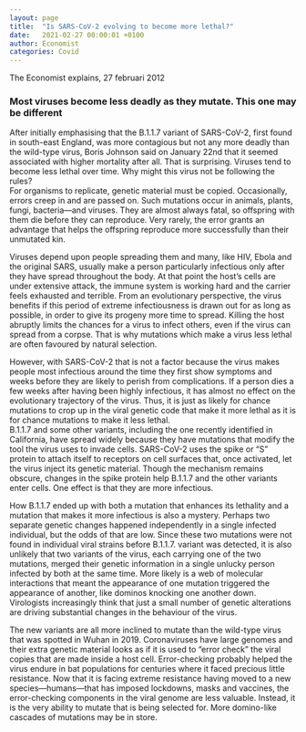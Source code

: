 ```yaml
---
layout: page
title:  "Is SARS-CoV-2 evolving to become more lethal?"
date:   2021-02-27 00:00:01 +0100
author: Economist
categories: Covid
---
```

The Economist explains, 27 februari 2012  

### Most viruses become less deadly as they mutate. This one may be different  

After initially emphasising that the B.1.1.7 variant of SARS-CoV-2, first found in south-east England, was more contagious but not any more deadly than the wild-type virus, Boris Johnson said on January 22nd that it seemed associated with higher mortality after all. That is surprising. Viruses tend to become less lethal over time. Why might this virus not be following the rules?  
For organisms to replicate, genetic material must be copied. Occasionally, errors creep in and are passed on. Such mutations occur in animals, plants, fungi, bacteria—and viruses. They are almost always fatal, so offspring with them die before they can reproduce. Very rarely, the error grants an advantage that helps the offspring reproduce more successfully than their unmutated kin.  
  
Viruses depend upon people spreading them and many, like HIV, Ebola and the original SARS, usually make a person particularly infectious only after they have spread throughout the body. At that point the host’s cells are under extensive attack, the immune system is working hard and the carrier feels exhausted and terrible. From an evolutionary perspective, the virus benefits if this period of extreme infectiousness is drawn out for as long as possible, in order to give its progeny more time to spread. Killing the host abruptly limits the chances for a virus to infect others, even if the virus can spread from a corpse. That is why mutations which make a virus less lethal are often favoured by natural selection.  
  
However, with SARS-CoV-2 that is not a factor because the virus makes people most infectious around the time they first show symptoms and weeks before they are likely to perish from complications. If a person dies a few weeks after having been highly infectious, it has almost no effect  on the evolutionary trajectory of the virus. Thus, it is just as likely for chance mutations to crop up in the viral genetic code that make it more lethal as it is for chance mutations to make it less lethal.  
B.1.1.7 and some other variants, including the one recently identified in California, have spread widely because they have mutations that modify the tool the virus uses to invade cells. SARS-CoV-2 uses the spike or “S” protein to attach itself to receptors on cell surfaces that, once activated, let the virus inject its genetic material. Though the mechanism remains obscure, changes in the spike protein help B.1.1.7 and the other variants enter cells. One effect is that they are more infectious.
  
How B.1.1.7 ended up with both a mutation that enhances its lethality and a mutation that makes it more infectious is also a mystery. Perhaps two separate genetic changes happened independently in a single infected individual, but the odds of that are low. Since these two mutations were not found in individual viral strains before B.1.1.7. variant was detected, it is also unlikely that two variants of the virus, each carrying one of the two mutations, merged their genetic information in a single unlucky person infected by both at the same time. More likely is a web of molecular interactions that meant the appearance of one mutation triggered the appearance of another, like dominos knocking one another down. Virologists increasingly think that just a small number of genetic alterations are driving substantial changes in the behaviour of the virus.  
  
The new variants are all more inclined to mutate than the wild-type virus that was spotted in Wuhan in 2019. Coronaviruses have large genomes and their extra genetic material looks as if it is used to “error check” the viral copies that are made inside a host cell. Error-checking probably helped the virus endure in bat populations for centuries where it faced precious little resistance. Now that it is facing extreme resistance having moved to a new species—humans—that has imposed lockdowns, masks and vaccines, the error-checking components in the viral genome are less valuable. Instead, it is the very ability to mutate that is being selected for. More domino-like cascades of mutations may be in store.  

